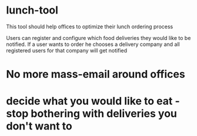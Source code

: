 # lunch-tool

This tool should help offices to optimize their lunch ordering process

Users can register and configure which food deliveries they would like to be notified.
If a user wants to order he chooses a delivery company and all registered users for that company will get notified

# No more mass-email around offices
# decide what you would like to eat - stop bothering with deliveries you don't want to 
